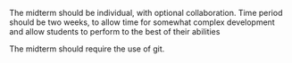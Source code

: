 The midterm should be individual, with optional collaboration.
Time period should be two weeks, to allow time for somewhat complex development and allow students to perform to the best of their abilities

The midterm should require the use of git.
